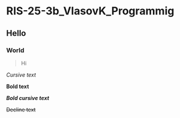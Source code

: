 # RIS-25-3b_VlasovK_Programmig
## Hello
### World
>Hi

*Cursive text*

**Bold text**

***Bold cursive text***

~~Decline text~~
